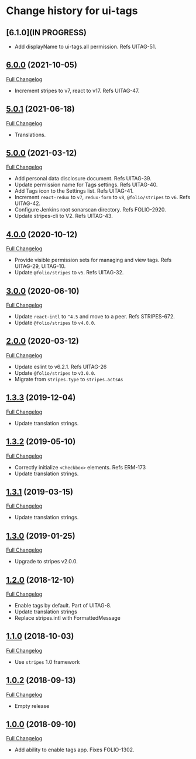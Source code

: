 # Change history for ui-tags

## [6.1.0](IN PROGRESS)

* Add displayName to ui-tags.all permission. Refs UITAG-51.

## [6.0.0](https://github.com/folio-org/ui-tags/tree/v6.0.0) (2021-10-05)
[Full Changelog](https://github.com/folio-org/ui-tags/compare/v5.0.1...v6.0.0)

* Increment stripes to v7, react to v17. Refs UITAG-47.

## [5.0.1](https://github.com/folio-org/ui-tags/tree/v5.0.1) (2021-06-18)
[Full Changelog](https://github.com/folio-org/ui-tags/compare/v5.0.0...v5.0.1)

* Translations.

## [5.0.0](https://github.com/folio-org/ui-tags/tree/v5.0.0) (2021-03-12)
[Full Changelog](https://github.com/folio-org/ui-tags/compare/v4.0.0...v5.0.0)

* Add personal data disclosure document. Refs UITAG-39.
* Update permission name for Tags settings. Refs UITAG-40.
* Add Tags icon to the Settings list. Refs UITAG-41.
* Increment `react-redux` to `v7`, `redux-form` to `v8`, `@folio/stripes` to `v6`. Refs UITAG-42.
* Configure Jenkins root sonarscan directory. Refs FOLIO-2920.
* Update stripes-cli to V2. Refs UITAG-43.

## [4.0.0](https://github.com/folio-org/ui-tags/tree/v4.0.0) (2020-10-12)
[Full Changelog](https://github.com/folio-org/ui-tags/compare/v3.0.0...v4.0.0)

* Provide visible permission sets for managing and view tags. Refs UITAG-29, UITAG-10.
* Update `@folio/stripes` to `v5`. Refs UITAG-32.

## [3.0.0](https://github.com/folio-org/ui-tags/tree/v3.0.0) (2020-06-10)
[Full Changelog](https://github.com/folio-org/ui-tags/compare/v2.0.0...v3.0.0)

* Update `react-intl` to `^4.5` and move to a peer. Refs STRIPES-672.
* Update `@folio/stripes` to `v4.0.0`.

## [2.0.0](https://github.com/folio-org/ui-tags/tree/v2.0.0) (2020-03-12)
[Full Changelog](https://github.com/folio-org/ui-tags/compare/v1.3.3...v2.0.0)

* Update eslint to v6.2.1. Refs UITAG-26
* Update `@folio/stripes` to `v3.0.0`.
* Migrate from `stripes.type` to `stripes.actsAs`

## [1.3.3](https://github.com/folio-org/ui-tags/tree/v1.3.3) (2019-12-04)
[Full Changelog](https://github.com/folio-org/ui-tags/compare/v1.3.2...v1.3.3)

* Update translation strings.

## [1.3.2](https://github.com/folio-org/ui-tags/tree/v1.3.2) (2019-05-10)
[Full Changelog](https://github.com/folio-org/ui-tags/compare/v1.3.0...v1.3.1)

* Correctly initialize `<Checkbox>` elements. Refs ERM-173
* Update translation strings.

## [1.3.1](https://github.com/folio-org/ui-tags/tree/v1.3.1) (2019-03-15)
[Full Changelog](https://github.com/folio-org/ui-tags/compare/v1.3.0...v1.3.1)

* Update translation strings.

## [1.3.0](https://github.com/folio-org/ui-tags/tree/v1.3.0) (2019-01-25)
[Full Changelog](https://github.com/folio-org/ui-tags/compare/v1.2.0...v1.3.0)

* Upgrade to stripes v2.0.0.

## [1.2.0](https://github.com/folio-org/ui-tags/tree/v1.2.0) (2018-12-10)
[Full Changelog](https://github.com/folio-org/ui-tags/compare/v1.1.0...v1.2.0)

* Enable tags by default. Part of UITAG-8.
* Update translation strings
* Replace stripes.intl with FormattedMessage

## [1.1.0](https://github.com/folio-org/ui-tags/tree/v1.1.0) (2018-10-03)
[Full Changelog](https://github.com/folio-org/ui-tags/compare/v1.0.2...v1.1.0)

* Use `stripes` 1.0 framework

## [1.0.2](https://github.com/folio-org/ui-tags/tree/v1.0.2) (2018-09-13)
[Full Changelog](https://github.com/folio-org/ui-tags/compare/v1.0.0...v1.0.2)

* Empty release

## [1.0.0](https://github.com/folio-org/ui-tags/tree/v1.0.0) (2018-09-10)
[Full Changelog](https://github.com/folio-org/ui-tags/compare/v1.0.0...v1.0.0)

* Add ability to enable tags app. Fixes FOLIO-1302.

